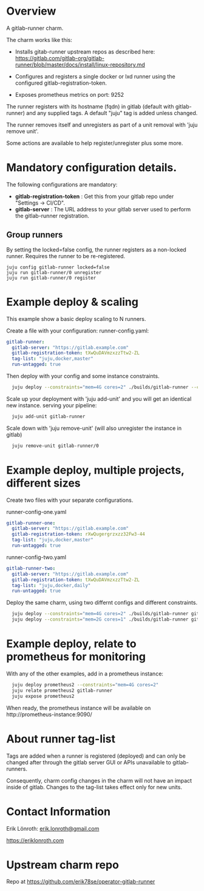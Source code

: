 # Overview

A gitlab-runner charm.

The charm works like this:

* Installs gitab-runner upstream repos as described here:
https://gitlab.com/gitlab-org/gitlab-runner/blob/master/docs/install/linux-repository.md

* Configures and registers a single docker or lxd runner using the configured gitlab-registration-token.

* Exposes prometheus metrics on port: 9252

The runner registers with its hostname (fqdn) in gitlab (default with gitlab-runner) and any supplied tags. 
A default "juju" tag is added unless changed.

The runner removes itself and unregisters as part of a unit removal with 'juju remove unit'.

Some actions are available to help register/unregister plus some more.

# Mandatory configuration details.

The following configurations are mandatory:

* **gitlab-registration-token** : Get this from your gitlab repo under "Settings -> CI/CD".
* **gitlab-server** : The URL address to your gitlab server used to perform the gitlab-runner registration.

## Group runners

By setting the locked=false config, the runner registers as a non-locked runner. Requires the runner to be re-registered.

    juju config gitlab-runner locked=false
    juju run gitlab-runner/0 unregister
    juju run gitlab-runner/0 register

# Example deploy & scaling
This example show a basic deploy scaling to N runners.

Create a file with your configuration: runner-config.yaml:

```yaml
gitlab-runner:
  gitlab-server: "https://gitlab.example.com"
  gitlab-registration-token: tXwQuDAVmzxzzTtw2-ZL
  tag-list: "juju,docker,master"
  run-untagged: true
```

Then deploy with your config and some instance constraints.

```bash
  juju deploy --constraints="mem=4G cores=2" ./builds/gitlab-runner --config runner-config.yaml
```
Scale up your deployment with 'juju add-unit' and you will get an identical new instance. serving your pipeline:
```bash
  juju add-unit gitlab-runner
```

Scale down with 'juju remove-unit' (will also unregister the instance in gitlab)
```bash
  juju remove-unit gitlab-runner/0
```

# Example deploy, multiple projects, different sizes

Create two files with your separate configurations.

runner-config-one.yaml
```yaml
gitlab-runner-one:
  gitlab-server: "https://gitlab.example.com"
  gitlab-registration-token: rXwQugergrzxzz32Fw3-44
  tag-list: "juju,docker,master"
  run-untagged: true
```

runner-config-two.yaml
```yaml
gitlab-runner-two:
  gitlab-server: "https://gitlab.example.com"
  gitlab-registration-token: tXwQuDAVmzxzzTtw2-ZL
  tag-list: "juju,docker,daily"
  run-untagged: true
```

Deploy the same charm, using two differnt configs and different constraints.

```bash
  juju deploy --constraints="mem=4G cores=2" ./builds/gitlab-runner gitlab-runner-one --config runner-config-one.yaml
  juju deploy --constraints="mem=2G cores=1" ./builds/gitlab-runner gitlab-runner-two --config runner-config-two.yaml
```

# Example deploy, relate to prometheus for monitoring

With any of the other examples, add in a prometheus instance:

```bash
  juju deploy prometheus2 --constraints="mem=4G cores=2"
  juju relate prometheus2 gitlab-runner
  juju expose prometheus2
```

When ready, the prometheus instance will be available on http://prometheus-instance:9090/

# About runner tag-list
Tags are added when a runner is registered (deployed) and can only be changed after through the gitlab server GUI or APIs unavailable to gitlab-runners.

Consequently, charm config changes in the charm will not have an impact inside of gitlab. Changes to the tag-list takes effect only for new units.

# Contact Information
Erik Lönroth: erik.lonroth@gmail.com

https://eriklonroth.com

# Upstream charm repo
Repo at https://github.com/erik78se/operator-gitlab-runner
